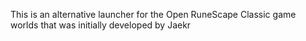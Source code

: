 This is an alternative launcher for the Open RuneScape Classic game worlds that was initially developed by Jaekr

